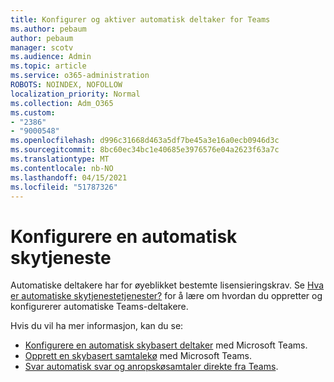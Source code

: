 ```yaml
---
title: Konfigurer og aktiver automatisk deltaker for Teams
ms.author: pebaum
author: pebaum
manager: scotv
ms.audience: Admin
ms.topic: article
ms.service: o365-administration
ROBOTS: NOINDEX, NOFOLLOW
localization_priority: Normal
ms.collection: Adm_O365
ms.custom:
- "2386"
- "9000548"
ms.openlocfilehash: d996c31668d463a5df7be45a3e16a0ecb0946d3c
ms.sourcegitcommit: 8bc60ec34bc1e40685e3976576e04a2623f63a7c
ms.translationtype: MT
ms.contentlocale: nb-NO
ms.lasthandoff: 04/15/2021
ms.locfileid: "51787326"
---
```

# <a name="set-up-a-cloud-auto-attendant"></a>Konfigurere en automatisk skytjeneste

Automatiske deltakere har for øyeblikket bestemte lisensieringskrav. Se [Hva er automatiske skytjenestetjenester?](https://docs.microsoft.com/microsoftteams/what-are-phone-system-auto-attendants) for å lære om hvordan du oppretter og konfigurerer automatiske Teams-deltakere. 

Hvis du vil ha mer informasjon, kan du se:

- [Konfigurere en automatisk skybasert deltaker](https://docs.microsoft.com/microsoftteams/create-a-phone-system-auto-attendant) med Microsoft Teams. 
- [Opprett en skybasert samtalekø](https://docs.microsoft.com/microsoftteams/create-a-phone-system-call-queue) med Microsoft Teams. 
- [Svar automatisk svar og anropskøsamtaler direkte fra Teams](https://docs.microsoft.com/microsoftteams/answer-auto-attendant-and-call-queue-calls). 